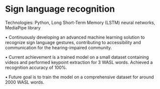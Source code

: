 # Sign language recognition
Technologies: Python, Long Short-Term Memory (LSTM) neural networks, MediaPipe library

•	Continuously developing an advanced machine learning solution to recognize sign language gestures, contributing to accessibility and communication for the hearing-impaired community.

•	Current achievement is a trained model on a small dataset containing videos and performed keypoint extraction for 3 WASL words. Achieved a recognition accuracy of 100%.

•	Future goal is to train the model on a comprehensive dataset for around 2000 WASL words.
